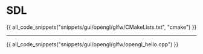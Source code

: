 # SDL

{{ all_code_snippets("snippets/gui/opengl/glfw/CMakeLists.txt", "cmake") }}

<hr>

{{ all_code_snippets("snippets/gui/opengl/glfw/opengl_hello.cpp") }}



